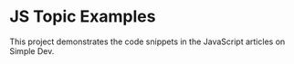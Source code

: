 # JS Topic Examples

This project demonstrates the code snippets in the JavaScript articles on Simple Dev.
